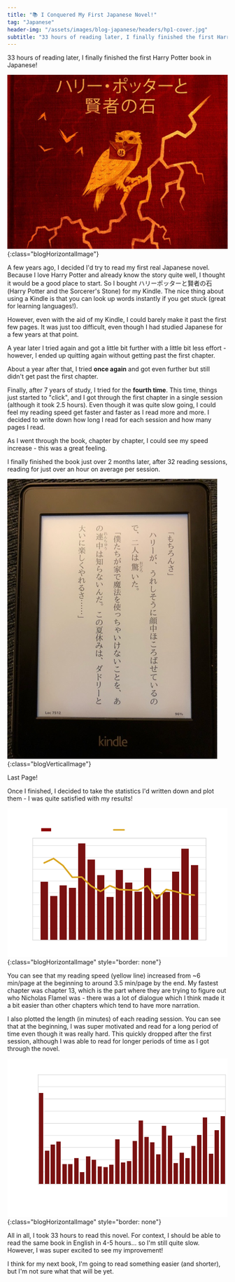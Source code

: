 ```yaml
---
title: "📚 I Conquered My First Japanese Novel!"
tag: "Japanese"
header-img: "/assets/images/blog-japanese/headers/hp1-cover.jpg"
subtitle: "33 hours of reading later, I finally finished the first Harry Potter book in Japanese!"
---
```


33 hours of reading later, I finally finished the first Harry Potter book in Japanese!<!--more-->

![Book Cover Art for Harry Potter and the Sorcerer's Stone in Japanese](/assets/images/blog-japanese/headers/hp1-cover.jpg){:class="blogHorizontalImage"}

A few years ago, I decided I'd try to read my first real Japanese novel. Because I love Harry Potter and already know the story quite well, I thought it would be a good place to start.
So I bought ハリーポッターと賢者の石 (Harry Potter and the Sorcerer's Stone) for my Kindle. The nice thing about using a Kindle is that you can look up words instantly if you get stuck (great for learning languages!).

However, even with the aid of my Kindle, I could barely make it past the first few pages. It was just too difficult, even though I had studied Japanese for a few years at that point.

A year later I tried again and got a little bit further with a little bit less effort - however, I ended up quitting again without getting past the first chapter.

About a year after that, I tried **once again** and got even further but still didn't get past the first chapter.

Finally, after 7 years of study, I tried for the **fourth time**. This time, things just started to "click", and I got through the first chapter in a single session (although it took 2.5 hours). Even though it was quite slow going, I could feel my reading speed get faster and faster as I read more and more. I decided to write down how long I read for each session and how many pages I read.

As I went through the book, chapter by chapter, I could see my speed increase - this was a great feeling.

I finally finished the book just over 2 months later, after 32 reading sessions, reading for just over an hour on average per session.

![Last Page of Harry Potter as seen on my Kindle](/assets/images/blog-japanese/hp1-kindle-last-page.jpg){:class="blogVerticalImage"}
<figcaption class="blogImageCaption">Last Page!</figcaption>

Once I finished, I decided to take the statistics I'd written down and plot them - I was quite satisfied with my results!

![Graph of Reading Speed Over Time](/assets/images/blog-japanese/hp1-speed-stats.png){:class="blogHorizontalImage" style="border: none"}

You can see that my reading speed (yellow line) increased from ~6 min/page at the beginning to around 3.5 min/page by the end. My fastest chapter was chapter 13, which is the part where they are trying to figure out who Nicholas Flamel was - there was a lot of dialogue which I think made it a bit easier than other chapters which tend to have more narration.

I also plotted the length (in minutes) of each reading session. You can see that at the beginning, I was super motivated and read for a long period of time even though it was really hard. This quickly dropped after the first session, although I was able to read for longer periods of time as I got through the novel.

![Graph of Time of Each Reading Session](/assets/images/blog-japanese/hp1-time-stats.png){:class="blogHorizontalImage" style="border: none"}

All in all, I took 33 hours to read this novel. For context, I should be able to read the same book in English in 4-5 hours... so I'm still quite slow. However, I was super excited to see my improvement!

I think for my next book, I'm going to read something easier (and shorter), but I'm not sure what that will be yet.
